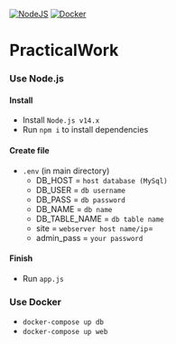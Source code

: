 [![NodeJS](https://github.com/ksapractice/PracticalWork/actions/workflows/node.js.test.yml/badge.svg)](https://github.com/ksapractice/PracticalWork/actions/workflows/node.js.test.yml) [![Docker](https://github.com/ksapractice/PracticalWork/actions/workflows/docker-image.yml/badge.svg)](https://github.com/ksapractice/PracticalWork/actions/workflows/docker-image.yml)

# PracticalWork

### Use Node.js
#### Install
* Install `Node.js v14.x`
* Run `npm i` to install dependencies

#### Create file
* `.env` (in main directory)
  * DB_HOST = `host database (MySql)`
  * DB_USER = `db username`
  * DB_PASS = `db password`
  * DB_NAME = `db name`
  * DB_TABLE_NAME = `db table name`
  * site = `webserver host name/ip`=
  * admin_pass = `your password`

#### Finish
* Run `app.js`



### Use Docker
* `docker-compose up db`
* `docker-compose up web`
